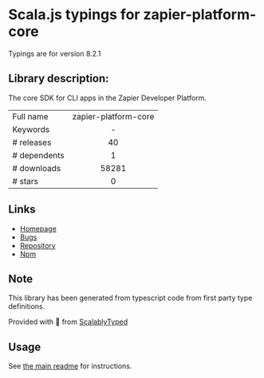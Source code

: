 
# Scala.js typings for zapier-platform-core

Typings are for version 8.2.1

## Library description:
The core SDK for CLI apps in the Zapier Developer Platform.

|                    |                 |
| ------------------ | :-------------: |
| Full name          | zapier-platform-core |
| Keywords           | - |
| # releases         | 40 |
| # dependents       | 1 |
| # downloads        | 58281 |
| # stars            | 0 |

## Links
- [Homepage](https://zapier.com/)
- [Bugs](https://github.com/zapier/zapier-platform-core/issues)
- [Repository](https://github.com/zapier/zapier-platform-core)
- [Npm](https://www.npmjs.com/package/zapier-platform-core)
    


## Note
This library has been generated from typescript code from first party type definitions.

Provided with :purple_heart: from [ScalablyTyped](https://github.com/oyvindberg/ScalablyTyped)

## Usage
See [the main readme](../../readme.md) for instructions.


